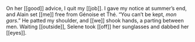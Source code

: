 On her [[good]] advice, I quit my [[job]]. I gave my notice at summer’s end, and Alain set [[me]] free from Génoise et Thé. “You can’t be kept, _mon gars_.” He patted my shoulder, and [[we]] shook hands, a parting between men. Waiting [[outside]], Selene took [[off]] her sunglasses and dabbed her [[eyes]].